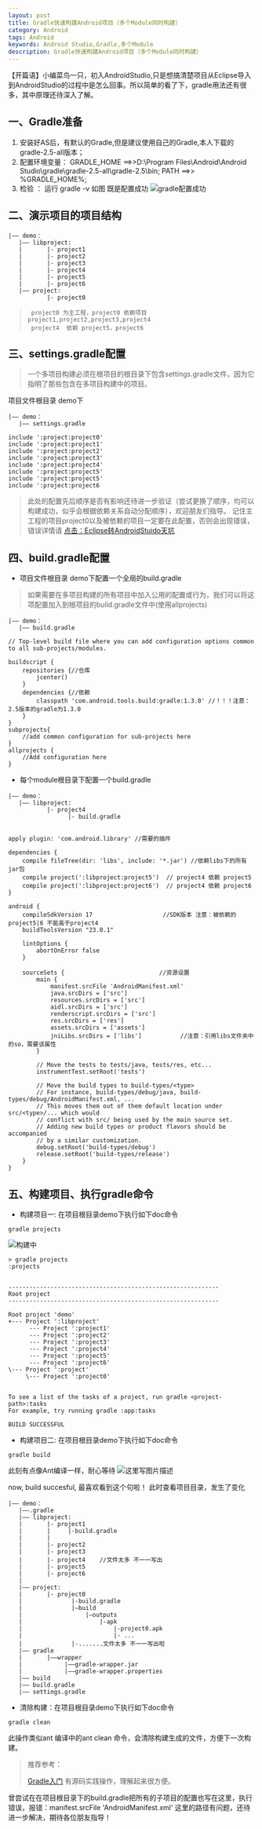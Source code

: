 ```yaml
---
layout: post
title: Gradle快速构建Android项目（多个Module同时构建）
category: Android
tags: Android
keywords: Android Studio,Gradle,多个Module
description: Gradle快速构建Android项目（多个Module同时构建）
---
```


【开篇语】小编菜鸟一只，初入AndroidStudio,只是想搞清楚项目从Eclipse导入到AndroidStudio的过程中是怎么回事。所以简单的看了下，gradle用法还有很多，其中原理还待深入了解。

## 一、Gradle准备

 1. 安装好AS后，有默认的Gradle,但是建议使用自己的Gradle,本人下载的 gradle-2.5-all版本；
 2. 配置环境变量：
         GRADLE_HOME ==>>D:\Program Files\Android\Android Studio\gradle\gradle-2.5-all\gradle-2.5\bin;
        PATH ==>> %GRADLE_HOME%;
 3. 检验 ：
  运行 gradle -v    如图  既是配置成功
    ![gradle配置成功](http://img.blog.csdn.net/20151104213925614)

## 二、演示项目的项目结构

```
|—— demo：
   |—— libproject:
   |       |- project1
   |       |- project2
   |       |- project3
   |       |- project4
   |       |- project5
   |       |- project6
   |—— project:
           |- project0
```

>      project0 为主工程，project0 依赖项目 project1,project2,project3,project4
>      project4  依赖 project5，project6

## 三、settings.gradle配置

> 一个多项目构建必须在根项目的根目录下包含settings.gradle文件，因为它指明了那些包含在多项目构建中的项目。

项目文件根目录 demo下

```
|—— demo：
   |—— settings.gradle
```

```
include ':project:project0'
include ':project:project1'
include ':project:project2'
include ':project:project3'
include ':project:project4'
include ':project:project5'
include ':project:project5'
include ':project:project6
```

> 此处的配置先后顺序是否有影响还待进一步验证（尝试更换了顺序，均可以构建成功，似乎会根据依赖关系自动分配顺序），欢迎朋友们指导。
> 记住主工程的项目project0以及被依赖的项目一定要在此配置，否则会出现错误，错误详情请
> [点击：Eclipse转AndroidStuido天坑](http://blog.csdn.net/jf_1994/article/details/49645175)

 
## 四、build.gradle配置
     

 - 项目文件根目录 demo下配置一个全局的build.gradle

>  如果需要在多项目构建的所有项目中加入公用的配置或行为，我们可以将这项配置加入到根项目的build.gradle文件中(使用allprojects)

```
|—— demo：
   |—— build.gradle
```

 

```
// Top-level build file where you can add configuration options common to all sub-projects/modules.

buildscript {
    repositories {//仓库
        jcenter() 
    }
    dependencies {//依赖
        classpath 'com.android.tools.build:gradle:1.3.0' //！！！注意：2.5版本的gradle为1.3.0
    }
}
subprojects{
    //add common configuration for sub-projects here 
}
allprojects {
    //Add configuration here
}

```
   - 每个module根目录下配置一个build.gradle

```
|—— demo：
   |—— libproject:
           |- project4
                 |- build.gradle
  
```

```
apply plugin: 'com.android.library' //需要的插件

dependencies {
    compile fileTree(dir: 'libs', include: '*.jar') //依赖libs下的所有jar包
    compile project(':libproject:project5')  // project4 依赖 project5
    compile project(':libproject:project6')  // project4 依赖 project6
}

android {
    compileSdkVersion 17                    //SDK版本 注意：被依赖的project5|6 不能高于project4
    buildToolsVersion "23.0.1"
    
    lintOptions {
        abortOnError false
    }

    sourceSets {                           //资源设置
        main {
            manifest.srcFile 'AndroidManifest.xml'
            java.srcDirs = ['src']
            resources.srcDirs = ['src']
            aidl.srcDirs = ['src']
            renderscript.srcDirs = ['src']
            res.srcDirs = ['res']
            assets.srcDirs = ['assets']
            jniLibs.srcDirs = ['libs']           //注意：引用libs文件夹中的so，需要该属性
        }

        // Move the tests to tests/java, tests/res, etc...
        instrumentTest.setRoot('tests')

        // Move the build types to build-types/<type>
        // For instance, build-types/debug/java, build-types/debug/AndroidManifest.xml, ...
        // This moves them out of them default location under src/<type>/... which would
        // conflict with src/ being used by the main source set.
        // Adding new build types or product flavors should be accompanied
        // by a similar customization.
        debug.setRoot('build-types/debug')
        release.setRoot('build-types/release')
    }
}

```

## 五、构建项目、执行gradle命令


 - 构建项目一: 在项目根目录demo下执行如下doc命令

```
gradle projects 
```
![构建中](http://img.blog.csdn.net/20151110203839976)
```
> gradle projects
:projects
 
 
------------------------------------------------------------
Root project
------------------------------------------------------------
 
Root project 'demo'
+--- Project ':libproject'
      --- Project ':project1'
      --- Project ':project2'
      --- Project ':project3'
      --- Project ':project4'
	  --- Project ':project5'
      --- Project ':project6'
\--- Project ':project'
     \--- Project ':project0'
      
 
To see a list of the tasks of a project, run gradle <project-path>:tasks
For example, try running gradle :app:tasks
 
BUILD SUCCESSFUL
```
 - 构建项目二: 在项目根目录demo下执行如下doc命令

```
gradle build
```
此刻有点像Ant编译一样，耐心等待
![这里写图片描述](http://img.blog.csdn.net/20151110205057447)

now, build succesful, 最喜欢看到这个句啦！
此时查看项目目录，发生了变化

```
|—— demo：
   |——.gradle
   |—— libproject:
   |       |- project1
   |       |     |-build.gradle
   |       |
   |       |- project2
   |       |- project3
   |       |- project4    //文件太多 不一一写出
   |       |- project5
   |       |- project6
   |
   |—— project:
   |       |- project0
   |			  |-build.gradle
   |			  |—build
   |				  |—outputs
   |					  |-apk
   |						  |-project0.apk
   |						  |- ...
   |			  |-.......文件太多 不一一写出啦
   |—— gradle
   |       |——wrapper
   |	        |——gradle-wrapper.jar
   |	        |——gradle-wrapper.properties
   |—— build 
   |—— build.gradle
   |—— settings.gradle
```

 - 清除构建：在项目根目录demo下执行如下doc命令

```
gradle clean
```
此操作类似ant 编译中的ant clean 命令，会清除构建生成的文件，方便下一次构建。

> 推荐参考：
> 
> [Gradle入门](http://blog.jobbole.com/71999/) 有源码实践操作，理解起来很方便。

曾尝试在在项目根目录下的build.gradle把所有的子项目的配置也写在这里，执行错误，报错：manifest.srcFile 'AndroidManifest.xml' 这里的路径有问题，还待进一步解决，期待各位朋友指导！

